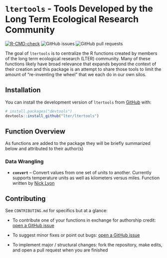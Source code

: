 
<!-- README.md is generated from README.Rmd. Please edit that file -->

# `ltertools` - Tools Developed by the Long Term Ecological Research Community

<!-- badges: start -->

[![R-CMD-check](https://github.com/lter/ltertools/actions/workflows/R-CMD-check.yaml/badge.svg)](https://github.com/lter/ltertools/actions/workflows/R-CMD-check.yaml)
![GitHub
issues](https://img.shields.io/github/issues-raw/lter/ltertools)
![GitHub pull
requests](https://img.shields.io/github/issues-pr/lter/ltertools)
<!-- badges: end -->

The goal of `ltertools` is to centralize the R functions created by
members of the long term ecological research (LTER) community. Many of
these functions likely have broad relevance that expands beyond the
context of their creation and this package is an attempt to share those
tools to limit the amount of “re-inventing the wheel” that we each do in
our own silos.

## Installation

You can install the development version of `ltertools` from
[GitHub](https://github.com/) with:

``` r
# install.packages("devtools")
devtools::install_github("lter/ltertools")
```

## Function Overview

As functions are added to the package they will be briefly summarized
below and attributed to their author(s)

### Data Wrangling

- **`convert`** – Convert values from one set of units to another.
  Currently supports temperature units as well as kilometers versus
  miles. Function written by [Nick Lyon](https://njlyon0.github.io/)

## Contributing

See `CONTRIBUTING.md` for specifics but at a glance:

- To contribute one of your functions in exchange for authorship credit:
  [open a GitHub issue](https://github.com/lter/ltertools/issues)

- To suggest minor fixes or point out bugs: [open a GitHub
  issue](https://github.com/lter/ltertools/issues)

- To implement major / structural changes: fork the repository, make
  edits, and open a pull request when you are finished
